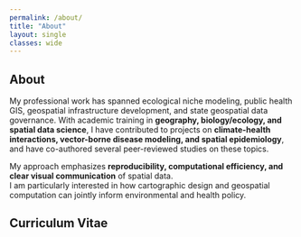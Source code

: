 ```yaml
---
permalink: /about/
title: "About"
layout: single
classes: wide
---
```

## About

My professional work has spanned ecological niche modeling, public health GIS, geospatial infrastructure development, and state geospatial data governance.
With academic training in **geography, biology/ecology, and spatial data science**, I have contributed to projects on **climate-health interactions,  vector-borne disease modeling, and spatial epidemiology**, 
and have co-authored several peer-reviewed studies on these topics.

My approach emphasizes **reproducibility, computational efficiency, and clear visual communication** of spatial data.  
I am particularly interested in how cartographic design and geospatial computation can jointly inform environmental and health policy.

## Curriculum Vitae
<object data="../assets/images/William_Kessler_CV_2025.pdf" width="1000" height="1000" type='application/pdf'></object>
